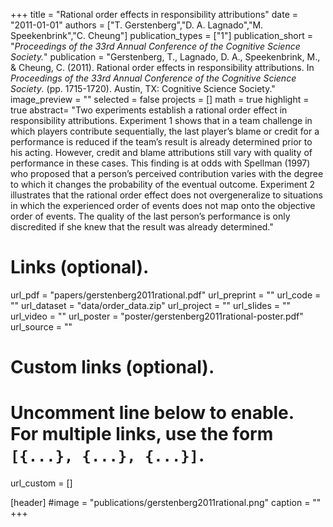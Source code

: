 +++
title = "Rational order effects in responsibility attributions"
date = "2011-01-01"
authors = ["T. Gerstenberg","D. A. Lagnado","M. Speekenbrink","C. Cheung"]
publication_types = ["1"]
publication_short = "_Proceedings of the 33rd Annual Conference of the Cognitive Science Society._"
publication = "Gerstenberg, T., Lagnado, D. A., Speekenbrink, M., & Cheung, C. (2011). Rational order effects in responsibility attributions. In _Proceedings of the 33rd Annual Conference of the Cognitive Science Society_. (pp. 1715-1720). Austin, TX: Cognitive Science Society."
image_preview = ""
selected = false
projects = []
math = true
highlight = true
abstract= "Two experiments establish a rational order effect in responsibility attributions. Experiment 1 shows that in a team challenge in which players contribute sequentially, the last player’s blame or credit for a performance is reduced if the team’s result is already determined prior to his acting. However, credit and blame attributions still vary with quality of performance in these cases. This finding is at odds with Spellman (1997) who proposed that a person’s perceived contribution varies with the degree to which it changes the probability of the eventual outcome. Experiment 2 illustrates that the rational order effect does not overgeneralize to situations in which the experienced order of events does not map onto the objective order of events. The quality of the last person’s performance is only discredited if she knew that the result was already determined."

# Links (optional).
url_pdf = "papers/gerstenberg2011rational.pdf"
url_preprint = ""
url_code = ""
url_dataset = "data/order_data.zip"
url_project = ""
url_slides = ""
url_video = ""
url_poster = "poster/gerstenberg2011rational-poster.pdf"
url_source = ""

# Custom links (optional).
#   Uncomment line below to enable. For multiple links, use the form `[{...}, {...}, {...}]`.
url_custom = []

[header]
#image = "publications/gerstenberg2011rational.png"
caption = ""
+++

